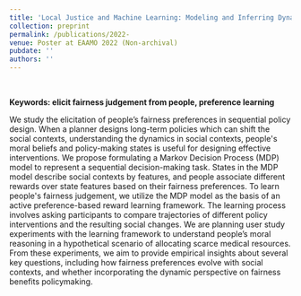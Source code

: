 ```yaml
---
title: 'Local Justice and Machine Learning: Modeling and Inferring Dynamic Ethical Preferences around High-stakes Allocations'
collection: preprint
permalink: /publications/2022-
venue: Poster at EAAMO 2022 (Non-archival)
pubdate: ''
authors: ''
---
```


<br/>

**Keywords: elicit fairness judgement from people, preference learning**

We study the elicitation of people’s fairness preferences in sequential policy design. When a planner designs long-term policies which can shift the social contexts, understanding the dynamics in social contexts, people's moral beliefs and policy-making states is useful for designing effective interventions. We propose formulating a Markov Decision Process (MDP) model to represent a sequential decision-making task. States in the MDP model describe social contexts by features, and people associate different rewards over state features based on their fairness preferences. To learn people's fairness judgement, we utilize the MDP model as the basis of an active preference-based reward learning framework. The learning process involves asking participants to compare trajectories of different policy interventions and the resulting social changes. We are planning user study experiments with the learning framework to understand people’s moral reasoning in a hypothetical scenario of allocating scarce medical resources. From these experiments, we aim to provide empirical insights about several key questions, including how fairness preferences evolve with social contexts, and whether incorporating the dynamic perspective on fairness benefits policymaking. 
